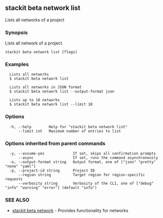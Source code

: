## stackit beta network list

Lists all networks of a project

### Synopsis

Lists all network of a project.

```
stackit beta network list [flags]
```

### Examples

```
  Lists all networks
  $ stackit beta network list

  Lists all networks in JSON format
  $ stackit beta network list --output-format json

  Lists up to 10 networks
  $ stackit beta network list --limit 10
```

### Options

```
  -h, --help        Help for "stackit beta network list"
      --limit int   Maximum number of entries to list
```

### Options inherited from parent commands

```
  -y, --assume-yes             If set, skips all confirmation prompts
      --async                  If set, runs the command asynchronously
  -o, --output-format string   Output format, one of ["json" "pretty" "none" "yaml"]
  -p, --project-id string      Project ID
      --region string          Target region for region-specific requests
      --verbosity string       Verbosity of the CLI, one of ["debug" "info" "warning" "error"] (default "info")
```

### SEE ALSO

* [stackit beta network](./stackit_beta_network.md)	 - Provides functionality for networks


